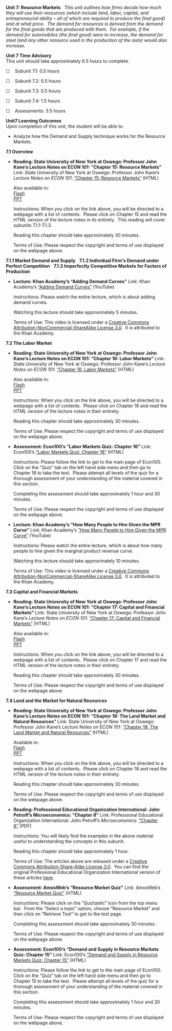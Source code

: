 **Unit 7: Resource Markets** <span id="7"></span> 
*This unit outlines how firms decide how much they will use their
resources (which include land, labor, capital, and entrepreneurial
ability – all of which are required to produce the final good) and at
what price.  The demand for resources is derived from the demand for the
final goods that are produced with them.  For example, if the demand for
automobiles (the final good) were to increase, the demand for steel (and
any other resource used in the production of the auto) would also
increase.*

**Unit 7 Time Advisory**  
This unit should take approximately 6.5 hours to complete.  
  
 ☐    Subunit 7.1: 0.5 hours  
  
 ☐    Subunit 7.2: 0.5 hours  
  
 ☐    Subunit 7.3: 0.5 hours  
  
 ☐    Subunit 7.4: 1.5 hours  
  
 ☐    Assessments: 3.5 hours

**Unit7 Learning Outcomes**  
Upon completion of this unit, the student will be able to:
-   Analyze how the Demand and Supply technique works for the Resource
    Markets.

**7.1 Overview** <span id="7.1"></span> 
-   **Reading: State University of New York at Oswego: Professor John
    Kane’s Lecture Notes on ECON 101: “Chapter 15: Resource Markets”**
    Link: State University of New York at Oswego: Professor John Kane’s
    *Lecture Notes on ECON 101*: [“Chapter 15: Resource
    Markets”](http://www.oswego.edu/~economic/eco101/chap15/chap15.htm) (HTML)  
      
     Also available in:  
     [Flash](http://economic.oswego.edu/eco101/chapter15.htm)  
     [PPT](http://economic.oswego.edu/eco101/chap15.ppt)  
      
     Instructions: When you click on the link above, you will be
    directed to a webpage with a list of contents.  Please click on
    Chapter 15 and read the HTML version of the lecture notes in its
    entirety.  This reading will cover subunits 7.1.1-7.1.3.  
      
     Reading this chapter should take approximately 30 minutes.  
      
     Terms of Use: Please respect the copyright and terms of use
    displayed on the webpage above.

**7.1.1 Market Demand and Supply** <span id="7.1.1"></span> 
**7.1.2 Individual Firm's Demand under Perfect Competition** <span
id="7.1.2"></span> 
**7.1.3 Imperfectly Competitive Markets for Factors of Production**
<span id="7.1.3"></span> 
-   **Lecture: Khan Academy’s “Adding Demand Curves”**
    Link: Khan Academy’s [“Adding Demand
    Curves”](https://www.khanacademy.org/science/microeconomics/firm-economic-profit/labor-marginal-product-rev/v/adding-demand-curves) (YouTube)  
      
     Instructions: Please watch the entire lecture, which is about
    adding demand curves.  
      
     Watching this lecture should take approximately 5 minutes.  
      
     Terms of Use: This video is licensed under a [Creative Commons
    Attribution-NonCommercial-ShareAlike License 3.0](http://creativecommons.org/licenses/by-nc-sa/3.0/us/deed.en_CA).
     It is attributed to the Khan Academy.

**7.2 The Labor Market** <span id="7.2"></span> 
-   **Reading: State University of New York at Oswego: Professor John
    Kane’s Lecture Notes on ECON 101: “Chapter 16: Labor Markets”**
    Link: State University of New York at Oswego: Professor John Kane’s
    *Lecture Notes on ECON 101*: [“Chapter 16: Labor
    Markets”](http://www.oswego.edu/~economic/eco101/chap16/chap16.htm)
    (HTML)  
      
     Also available in:  
     [Flash](http://economic.oswego.edu/eco101/chapter16.htm)  
     [PPT](http://economic.oswego.edu/eco101/chap16.ppt)  
      
     Instructions: When you click on the link above, you will be
    directed to a webpage with a list of contents.  Please click on
    Chapter 16 and read the HTML version of the lecture notes in their
    entirety.  
      
     Reading this chapter should take approximately 30 minutes.  
      
     Terms of Use: Please respect the copyright and terms of use
    displayed on the webpage above.

-   **Assessment: Econ100’s “Labor Markets Quiz: Chapter 16”**
    Link: Econ100’s [“Labor Markets Quiz: Chapter
    16”](http://www.econ100.com/usa/mic5e/index.html) (HTML)  
      
     Instructions: Please follow the link to get to the main page of
    Econ100.  Click on the “Quiz” tab on the left hand side menu and
    then go to Chapter 16 to take the test.  Please attempt all levels
    of the quiz for a thorough assessment of your understanding of the
    material covered in this section.  
      
     Completing this assessment should take approximately 1 hour and 30
    minutes.  
      
     Terms of Use: Please respect the copyright and terms of use
    displayed on the webpage above.

-   **Lecture: Khan Academy’s “How Many People to Hire Given the MPR
    Curve”**
    Link: Khan Academy’s [“How Many People to Hire Given the MPR
    Curve”](https://www.khanacademy.org/science/microeconomics/firm-economic-profit/labor-marginal-product-rev/v/how-many-people-to-hire-given-the-mpr-curve) (YouTube)  
      
     Instructions: Please watch the entire lecture, which is about how
    many people to hire given the marginal product revenue curve.  
      
     Watching this lecture should take approximately 10 minutes.  
      
     Terms of Use: This video is licensed under a [Creative Commons
    Attribution-NonCommercial-ShareAlike License 3.0](http://creativecommons.org/licenses/by-nc-sa/3.0/us/deed.en_CA).
     It is attributed to the Khan Academy.

**7.3 Capital and Financial Markets** <span id="7.3"></span> 
-   **Reading: State University of New York at Oswego: Professor John
    Kane’s Lecture Notes on ECON 101: “Chapter 17: Capital and Financial
    Markets”**
    Link: State University of New York at Oswego: Professor John Kane’s
    *Lecture Notes on ECON 101*: [“Chapter 17: Capital and Financial
    Markets”](http://www.oswego.edu/~economic/eco101/chap17/chap17.htm) (HTML)  
      
     Also available in:  
     [Flash](http://economic.oswego.edu/eco101/chapter17.htm)  
     [PPT](http://economic.oswego.edu/eco101/chap17.ppt)  
      
     Instructions: When you click on the link above, you will be
    directed to a webpage with a list of contents.  Please click on
    Chapter 17 and read the HTML version of the lecture notes in their
    entirety.  
      
     Reading this chapter should take approximately 30 minutes.  
      
     Terms of Use: Please respect the copyright and terms of use
    displayed on the webpage above.

**7.4 Land and the Market for Natural Resources** <span
id="7.4"></span> 
-   **Reading: State University of New York at Oswego: Professor John
    Kane’s Lecture Notes on ECON 101: “Chapter 18: The Land Market and
    Natural Resources”**
    Link: State University of New York at Oswego: Professor John Kane’s
    Lecture Notes on ECON 101: [“Chapter 18: The Land Market and Natural
    Resources”](http://www.oswego.edu/~economic/eco101/chap18/chap18.htm) (HTML)  
      
     Available in:  
     [Flash](http://economic.oswego.edu/eco101/chapter18.htm)  
     [PPT](http://economic.oswego.edu/eco101/chap18.ppt)  
      
     Instructions: When you click on the link above, you will be
    directed to a webpage with a list of contents.  Please click on
    Chapter 18 and read the HTML version of the lecture notes in their
    entirety.  
      
     Reading this chapter should take approximately 30 minutes.  
      
     Terms of Use: Please respect the copyright and terms of use
    displayed on the webpage above.

-   **Reading: Professional Educational Organization International: John
    Petroff’s Microeconomics: “Chapter 8”**
    Link: Professional Educational Organization International: John
    Petroff’s *Microeconomics*: [“Chapter
    8”](https://resources.saylor.org/wwwresources/archived/site/wp-content/uploads/2012/07/ECON101-Petroff-Chapter-8.pdf) (PDF)  
      
     Instructions: You will likely find the examples in the above
    material useful to understanding the concepts in this subunit.  
      
     Reading this chapter should take approximately 1 hour.  
      
     Terms of Use: The articles above are released under a [Creative
    Commons Attribution-Share-Alike License
    3.0](http://creativecommons.org/licenses/by-sa/3.0/).  You can find
    the original Professional Educational Organization
    International version of these
    articles [here](http://www.peoi.org/Courses/Coursesen/mic/fram8.html).

-   **Assessment: AmosWeb’s “Resource Market Quiz”**
    Link: AmosWeb’s [“Resource Market
    Quiz”](http://www.amosweb.com/cgi-bin/awb_nav.pl) (HTML)  
      
     Instructions: Please click on the “Quiztastic” icon from the top
    menu bar.  From the “Select a topic” option, choose “Resource
    Market” and then click on “Retrieve Test” to get to the test page.  
      
     Completing this assessment should take approximately 30 minutes.  
      
     Terms of Use: Please respect the copyright and terms of use
    displayed on the webpage above.

-   **Assessment: Econ100’s “Demand and Supply in Resource Markets Quiz:
    Chapter 15”**
    Link: Econ100’s [“Demand and Supply in Resource Markets Quiz:
    Chapter 15”](http://www.econ100.com/usa/mic5e/index.html) (HTML)  
      
     Instructions: Please follow the link to get to the main page of
    Econ100.  Click on the “Quiz” tab on the left hand side menu and
    then go to Chapter 15 to take the test.  Please attempt all levels
    of the quiz for a thorough assessment of your understanding of the
    material covered in this section.  
      
     Completing this assessment should take approximately 1 hour and 30
    minutes.  
      
     Terms of Use: Please respect the copyright and terms of use
    displayed on the webpage above.


